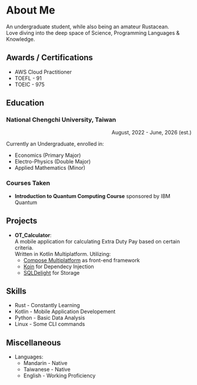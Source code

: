 # About Me
An undergraduate student, while also being an amateur Rustacean. <br>
Love diving into the deep space of Science, Programming Languages & Knowledge.

## Awards / Certifications
* AWS Cloud Practitioner
* TOEFL - 91
* TOEIC - 975

## Education
### **National Chengchi University, Taiwan**    
<p style="text-align: right">
August, 2022 - June, 2026 (est.)
</p>
Currently an Undergraduate, enrolled in:

* Economics (Primary Major)
* Electro-Physics (Double Major)
* Applied Mathematics (Minor)

### Courses Taken
* **Introduction to Quantum Computing Course** sponsored by IBM Quantum

<!-- ## Experience -->

## Projects
* **OT_Calculator**: <br>
A mobile application for calculating Extra Duty Pay based on certain criteria. <br>
Written in Kotlin Multiplatform. Utilizing: 
    * [Compose Multiplatform] as front-end framework
    * [Koin] for Dependecy Injection
    * [SQLDelight] for Storage

[Compose Multiplatform]: https://www.jetbrains.com/compose-multiplatform/
[Koin]: https://github.com/InsertKoinIO/koin
[SQLDelight]: https://github.com/sqldelight/sqldelight

<!-- ## Academic Research -->

## Skills
<!-- ### Professional: -->
* Rust - Constantly Learning
* Kotlin - Mobile Application Developement
* Python - Basic Data Analysis
* Linux - Some CLI commands
<!-- ### Has Experiences in Production: -->

## Miscellaneous
* Languages: 
    * Mandarin - Native
    * Taiwanese - Native
    * English - Working Proficiency
    <!-- * French - Currently Self Learning -->
    <!-- * German - Currently Self Learning -->
    <!-- * Japanese - Currently Self Learning -->
<!-- * Open Source Projects Contributions:  -->

